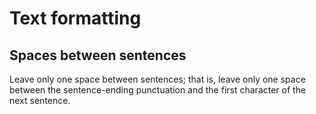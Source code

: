 # Text formatting

## Spaces between sentences

Leave only one space between sentences; that is, leave only one space between the sentence-ending punctuation and the first character of the next sentence.

